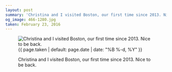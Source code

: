 ```yaml
---
layout: post
summary: 'Christina and I visited Boston, our first time since 2013. Nice to be back.'
og_image: 466-1280.jpg
taken: February 23, 2016
---
```


<figure class="post">
 <img alt="Christina and I visited Boston, our first time since 2013. Nice to be back." sizes="(min-width: 700px) 50vw, calc(100vw - 2rem)" src="{{ site.assets_url }}/466-640.jpg" srcset="{{ site.assets_url }}/466-1280.jpg 1280w, {{ site.assets_url }}/466-960.jpg 960w, {{ site.assets_url }}/466-640.jpg 640w, {{ site.assets_url }}/466-320.jpg 320w"/>
 <figcaption>
  <time>
   {{ page.taken | default: page.date | date: "%B %-d, %Y" }}
  </time>
  <p>
   Christina and I visited Boston, our first time since 2013. Nice to be back.
  </p>
 </figcaption>
</figure>
